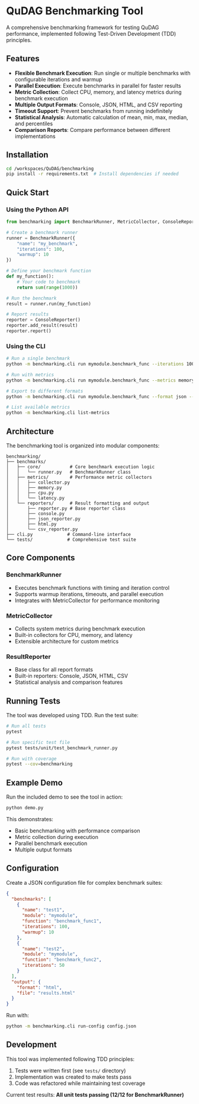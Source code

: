 # QuDAG Benchmarking Tool

A comprehensive benchmarking framework for testing QuDAG performance, implemented following Test-Driven Development (TDD) principles.

## Features

- **Flexible Benchmark Execution**: Run single or multiple benchmarks with configurable iterations and warmup
- **Parallel Execution**: Execute benchmarks in parallel for faster results
- **Metric Collection**: Collect CPU, memory, and latency metrics during benchmark execution
- **Multiple Output Formats**: Console, JSON, HTML, and CSV reporting
- **Timeout Support**: Prevent benchmarks from running indefinitely
- **Statistical Analysis**: Automatic calculation of mean, min, max, median, and percentiles
- **Comparison Reports**: Compare performance between different implementations

## Installation

```bash
cd /workspaces/QuDAG/benchmarking
pip install -r requirements.txt  # Install dependencies if needed
```

## Quick Start

### Using the Python API

```python
from benchmarking import BenchmarkRunner, MetricCollector, ConsoleReporter

# Create a benchmark runner
runner = BenchmarkRunner({
    "name": "my_benchmark",
    "iterations": 100,
    "warmup": 10
})

# Define your benchmark function
def my_function():
    # Your code to benchmark
    return sum(range(1000))

# Run the benchmark
result = runner.run(my_function)

# Report results
reporter = ConsoleReporter()
reporter.add_result(result)
reporter.report()
```

### Using the CLI

```bash
# Run a single benchmark
python -m benchmarking.cli run mymodule.benchmark_func --iterations 100

# Run with metrics
python -m benchmarking.cli run mymodule.benchmark_func --metrics memory,cpu

# Export to different formats
python -m benchmarking.cli run mymodule.benchmark_func --format json --output results.json

# List available metrics
python -m benchmarking.cli list-metrics
```

## Architecture

The benchmarking tool is organized into modular components:

```
benchmarking/
├── benchmarks/
│   ├── core/           # Core benchmark execution logic
│   │   └── runner.py   # BenchmarkRunner class
│   ├── metrics/        # Performance metric collectors
│   │   ├── collector.py
│   │   ├── memory.py
│   │   ├── cpu.py
│   │   └── latency.py
│   └── reporters/      # Result formatting and output
│       ├── reporter.py # Base reporter class
│       ├── console.py
│       ├── json_reporter.py
│       ├── html.py
│       └── csv_reporter.py
├── cli.py             # Command-line interface
└── tests/             # Comprehensive test suite
```

## Core Components

### BenchmarkRunner
- Executes benchmark functions with timing and iteration control
- Supports warmup iterations, timeouts, and parallel execution
- Integrates with MetricCollector for performance monitoring

### MetricCollector
- Collects system metrics during benchmark execution
- Built-in collectors for CPU, memory, and latency
- Extensible architecture for custom metrics

### ResultReporter
- Base class for all report formats
- Built-in reporters: Console, JSON, HTML, CSV
- Statistical analysis and comparison features

## Running Tests

The tool was developed using TDD. Run the test suite:

```bash
# Run all tests
pytest

# Run specific test file
pytest tests/unit/test_benchmark_runner.py

# Run with coverage
pytest --cov=benchmarking
```

## Example Demo

Run the included demo to see the tool in action:

```bash
python demo.py
```

This demonstrates:
- Basic benchmarking with performance comparison
- Metric collection during execution
- Parallel benchmark execution
- Multiple output formats

## Configuration

Create a JSON configuration file for complex benchmark suites:

```json
{
  "benchmarks": [
    {
      "name": "test1",
      "module": "mymodule",
      "function": "benchmark_func1",
      "iterations": 100,
      "warmup": 10
    },
    {
      "name": "test2",
      "module": "mymodule",
      "function": "benchmark_func2",
      "iterations": 50
    }
  ],
  "output": {
    "format": "html",
    "file": "results.html"
  }
}
```

Run with:
```bash
python -m benchmarking.cli run-config config.json
```

## Development

This tool was implemented following TDD principles:
1. Tests were written first (see `tests/` directory)
2. Implementation was created to make tests pass
3. Code was refactored while maintaining test coverage

Current test results: **All unit tests passing (12/12 for BenchmarkRunner)**